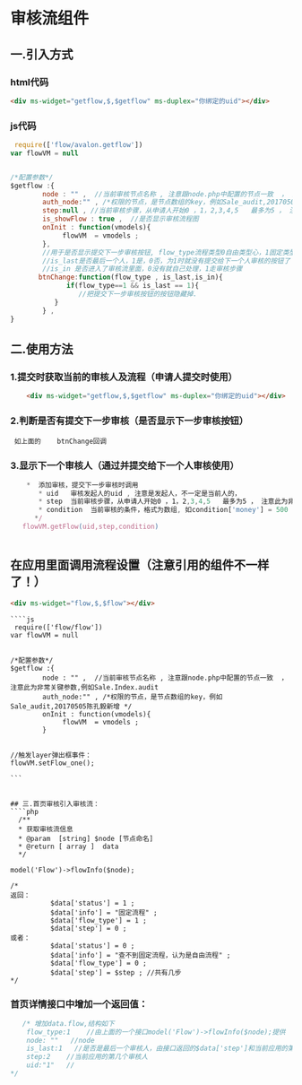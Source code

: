 # 审核流组件

## 一.引入方式

### html代码
````html
<div ms-widget="getflow,$,$getflow" ms-duplex="你绑定的uid"></div>
````



### js代码
````js
 require(['flow/avalon.getflow'])
var flowVM = null


/*配置参数*/
$getflow :{
        node : "" ,  //当前审核节点名称 , 注意跟node.php中配置的节点一致  ， 注意此为非常关键参数,例如Sale.Index.audit
        auth_node:"" , /*权限的节点，是节点数组的key，例如Sale_audit,20170505陈孔毅新增 */
        step:null , //当前审核步骤，从申请人开始0 ，1，2,3,4,5   最多为5 ， 注意此为非常关键参数 , 不配置step就默认选择有权限的员工
        is_showFlow : true ,  //是否显示审核流程图
        onInit : function(vmodels){
             flowVM  = vmodels ; 
        },
        //用于是否显示提交下一步审核按钮, flow_type流程类型0自由类型心，1固定类型，
        //is_last是否最后一个人，1是，0否，为1时就没有提交给下一个人审核的按钮了！！！！！！ 
        //is_in 是否进入了审核流里面，0没有就自己处理，1走审核步骤 
       btnChange:function(flow_type , is_last,is_in){
              if(flow_type==1 && is_last == 1){
                 //把提交下一步审核按钮的按钮隐藏掉.
           }
        } ,     
}
````


## 二.使用方法

### 1.提交时获取当前的审核人及流程（申请人提交时使用）
````html
    <div ms-widget="getflow,$,$getflow" ms-duplex="你绑定的uid"></div>
````
### 2.判断是否有提交下一步审核（是否显示下一步审核按钮）
     如上面的    btnChange回调

### 3.显示下一个审核人（通过并提交给下一个人审核使用）
````js
    *  添加审核，提交下一步审核时调用
       * uid   审核发起人的uid , 注意是发起人，不一定是当前人的，
       * step  当前审核步骤，从申请人开始0 ，1，2,3,4,5   最多为5 ， 注意此为非常关键参数
       * condition  当前审核的条件，格式为数组, 如condition['money'] = 500 ， condition['number'] = 20 , 没有就留空
      */  
   flowVM.getFlow(uid,step,condition)  
                  
````


##  在应用里面调用流程设置（注意引用的组件不一样了！）
  ````html
<div ms-widget="flow,$,$flow"></div>
````

````
````js
 require(['flow/flow'])
var flowVM = null


/*配置参数*/
$getflow :{
        node : "" ,  //当前审核节点名称 , 注意跟node.php中配置的节点一致  ， 注意此为非常关键参数,例如Sale.Index.audit
        auth_node:"" , /*权限的节点，是节点数组的key，例如Sale_audit,20170505陈孔毅新增 */
        onInit : function(vmodels){
             flowVM  = vmodels ; 
        }


//触发layer弹出框事件：
flowVM.setFlow_one();

```


## 三.首页审核引入审核流：
````php
  /**
  * 获取审核流信息
  * @param  [string] $node [节点命名]  
  * @return [ array ]  data
  */

model('Flow')->flowInfo($node);

/*
返回：
          $data['status'] = 1 ; 
          $data['info'] = "固定流程" ; 
          $data['flow_type'] = 1 ;
          $data['step'] = 0 ;
或者：
          $data['status'] = 0 ; 
          $data['info'] = "查不到固定流程，认为是自由流程" ; 
          $data['flow_type'] = 0 ;
          $data['step'] = $step ; //共有几步
*/

````

### 首页详情接口中增加一个返回值：
````php
   /* 增加data.flow,结构如下
    flow_type:1    //由上面的一个接口model('Flow')->flowInfo($node);提供
    node: ""   //node
    is_last:1   //是否是最后一个审核人，由接口返回的$data['step']和当前应用的第几个审核人比较判断 ，1是最后一个，0不是
    step:2    //当前应用的第几个审核人
    uid:"1"   //
*/
````